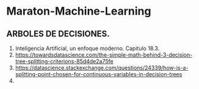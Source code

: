 # Maraton-Machine-Learning

## ARBOLES DE DECISIONES.
 1. Inteligencia Artificial, un enfoque moderno. Capitulo 18.3.
 2. https://towardsdatascience.com/the-simple-math-behind-3-decision-tree-splitting-criterions-85d4de2a75fe 
 3. https://datascience.stackexchange.com/questions/24339/how-is-a-splitting-point-chosen-for-continuous-variables-in-decision-trees
 4.
